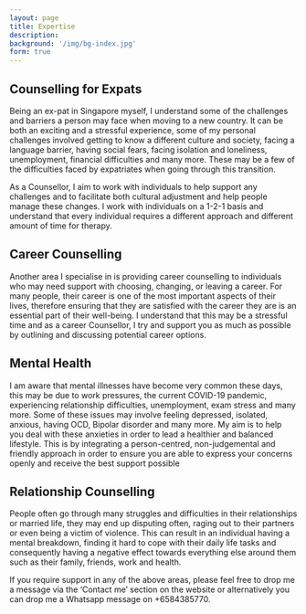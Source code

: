 ```yaml
---
layout: page
title: Expertise
description: 
background: '/img/bg-index.jpg'
form: true
---
```


## Counselling for Expats

Being an ex-pat in Singapore myself, I understand some of the challenges and barriers a person may face when moving to a new country.  It can be both an exciting and a stressful experience, some of my personal challenges involved getting to know a different culture and society, facing a language barrier, having social fears, facing isolation and loneliness, unemployment, financial difficulties and many more. These may be a few of the difficulties faced by expatriates when going through this transition.

As a Counsellor, I aim to work with individuals to help support any challenges and to facilitate both cultural adjustment and help people manage these changes. I work with individuals on a 1-2-1 basis and understand that every individual requires a different approach and different amount of time for therapy.

## Career Counselling

Another area I specialise in is providing career counselling to individuals who may need support with choosing, changing, or leaving a career. For many people, their career is one of the most important aspects of their lives, therefore ensuring that they are satisfied with the career they are is an essential part of their well-being. I understand that this may be a stressful time and as a career Counsellor, I try and support you as much as possible by outlining and discussing potential career options.

## Mental Health
 
I am aware that mental illnesses have become very common these days, this may be due to work pressures, the current COVID-19 pandemic, experiencing relationship difficulties, unemployment, exam stress and many more. Some of these issues may involve feeling depressed, isolated, anxious, having OCD, Bipolar disorder and many more. My aim is to help you deal with these anxieties in order to lead a healthier and balanced lifestyle. This is by integrating a person-centred, non-judgemental and friendly approach in order to ensure you are able to express your concerns openly and receive the best support possible

## Relationship Counselling

People often go through many struggles and difficulties in their relationships or married life, they may end up disputing often, raging out to their partners or even being a victim of violence. This can result in an individual having a mental breakdown, finding it hard to cope with their daily life tasks and consequently having a negative effect towards everything else around them such as their family, friends, work and health.

If you require support in any of the above areas, please feel free to drop me a message via the ‘Contact me’ section on the website or alternatively you can drop me a Whatsapp message on +6584385770.